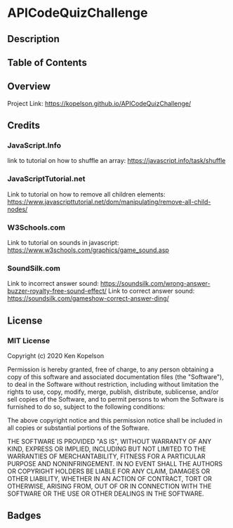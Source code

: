 # APICodeQuizChallenge

## Description

## Table of Contents

## Overview

Project Link: https://kopelson.github.io/APICodeQuizChallenge/

## Credits

### JavaScript.Info
link to tutorial on how to shuffle an array: https://javascript.info/task/shuffle

### JavaScriptTutorial.net
Link to tutorial on how to remove all children elements: https://www.javascripttutorial.net/dom/manipulating/remove-all-child-nodes/

### W3Schools.com
Link to tutorial on sounds in javascript: https://www.w3schools.com/graphics/game_sound.asp

### SoundSilk.com
Link to incorrect answer sound: https://soundsilk.com/wrong-answer-buzzer-royalty-free-sound-effect/
Link to correct answer sound: https://soundsilk.com/gameshow-correct-answer-ding/

## License

### MIT License

Copyright (c) 2020 Ken Kopelson

Permission is hereby granted, free of charge, to any person obtaining a copy
of this software and associated documentation files (the "Software"), to deal
in the Software without restriction, including without limitation the rights
to use, copy, modify, merge, publish, distribute, sublicense, and/or sell
copies of the Software, and to permit persons to whom the Software is
furnished to do so, subject to the following conditions:

The above copyright notice and this permission notice shall be included in all
copies or substantial portions of the Software.

THE SOFTWARE IS PROVIDED "AS IS", WITHOUT WARRANTY OF ANY KIND, EXPRESS OR
IMPLIED, INCLUDING BUT NOT LIMITED TO THE WARRANTIES OF MERCHANTABILITY,
FITNESS FOR A PARTICULAR PURPOSE AND NONINFRINGEMENT. IN NO EVENT SHALL THE
AUTHORS OR COPYRIGHT HOLDERS BE LIABLE FOR ANY CLAIM, DAMAGES OR OTHER
LIABILITY, WHETHER IN AN ACTION OF CONTRACT, TORT OR OTHERWISE, ARISING FROM,
OUT OF OR IN CONNECTION WITH THE SOFTWARE OR THE USE OR OTHER DEALINGS IN THE
SOFTWARE.

## Badges
